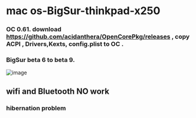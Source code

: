 # mac os-BigSur-thinkpad-x250
### OC 0.61. download https://github.com/acidanthera/OpenCorePkg/releases  , copy ACPI , Drivers,Kexts, config.plist to OC .

### BigSur beta 6 to beta 9.

![image](https://github.com/teddytaod/macos-BigSur-thinkpad-x250/blob/master/BigSur-beta6.png)
## wifi and Bluetooth NO work
###  hibernation problem
